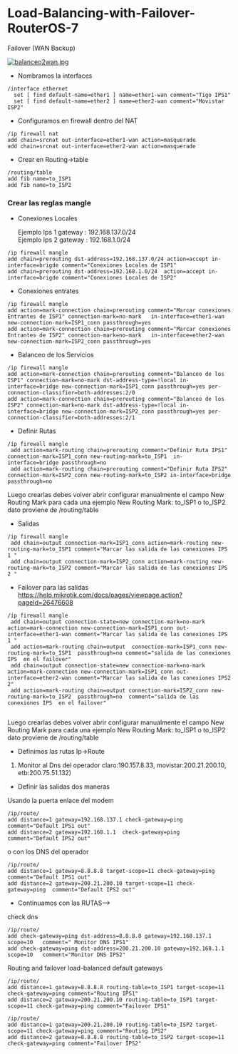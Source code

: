 # Load-Balancing-with-Failover-RouterOS-7
Failover (WAN Backup)

[![balanceo2wan.jpg](https://i.postimg.cc/vmHcJ5zB/balanceo2wan.jpg)](https://postimg.cc/cv2xYgPy)
- Nombramos la interfaces 
```
/interface ethernet
  set [ find default-name=ether1 ] name=ether1-wan comment="Tigo IPS1"
  set [ find default-name=ether2 ] name=ether2-wan comment="Movistar ISP2"
 ```
- Configuramos en firewall dentro del NAT 

```
/ip firewall nat
add chain=srcnat out-interface=ether1-wan action=masquerade
add chain=srcnat out-interface=ether2-wan action=masquerade
```

- Crear en Routing->table
```
/routing/table
add fib name=to_ISP1
add fib name=to_ISP2
```

### Crear las reglas mangle

- Conexiones Locales

  Ejemplo Ips 1 gateway : 192.168.137.0/24 <br />
  Ejemplo Ips 2 gateway : 192.168.1.0/24

```
/ip firewall mangle
add chain=prerouting dst-address=192.168.137.0/24 action=accept in-interface=brigde comment="Conexiones Locales de ISP1" 
add chain=prerouting dst-address=192.168.1.0/24  action=accept in-interface=brigde comment="Conexiones Locales de ISP2" 
```

- Conexiones entrates

```
/ip firewall mangle
add action=mark-connection chain=prerouting comment="Marcar conexiones Entrantes de ISP1" connection-mark=no-mark   in-interface=ether1-wan new-connection-mark=ISP1_conn passthrough=yes
add action=mark-connection chain=prerouting comment="Marcar conexiones Entrantes de ISP2" connection-mark=no-mark   in-interface=ether2-wan new-connection-mark=ISP2_conn passthrough=yes
```

- Balanceo de los Servicios
```
/ip firewall mangle
add action=mark-connection chain=prerouting comment="Balanceo de los ISP1" connection-mark=no-mark dst-address-type=!local in-interface=bridge new-connection-mark=ISP1_conn passthrough=yes per-connection-classifier=both-addresses:2/0
add action=mark-connection chain=prerouting comment="Balanceo de los ISP2" connection-mark=no-mark dst-address-type=!local in-interface=bridge new-connection-mark=ISP2_conn passthrough=yes per-connection-classifier=both-addresses:2/1
```
- Definir Rutas
```
/ip firewall mangle
 add action=mark-routing chain=prerouting comment="Definir Ruta IPS1" connection-mark=ISP1_conn new-routing-mark=to_ISP1  in-interface=bridge passthrough=no
 add action=mark-routing chain=prerouting comment="Definir Ruta IPS2" connection-mark=ISP2_conn new-routing-mark=to_ISP2 in-interface=bridge passthrough=no
 ```
 Luego crearlas debes volver abrir configurar manualmente el campo New Routing Mark para cada una ejemplo New Routing Mark: to_ISP1 o to_ISP2 dato proviene de /routing/table 

- Salidas
```
/ip firewall mangle
 add chain=output connection-mark=ISP1_conn action=mark-routing new-routing-mark=to_ISP1 comment="Marcar las salida de las conexiones IPS 1 "    
 add chain=output connection-mark=ISP2_conn action=mark-routing new-routing-mark=to_ISP2 comment="Marcar las salida de las conexiones IPS 2 "
```
- Failover para las salidas https://help.mikrotik.com/docs/pages/viewpage.action?pageId=26476608
```
/ip firewall mangle
 add chain=output connection-state=new connection-mark=no-mark action=mark-connection new-connection-mark=ISP1_conn out-interface=ether1-wan comment="Marcar las salida de las conexiones IPS 1 "
 add action=mark-routing chain=output  connection-mark=ISP1_conn new-routing-mark=to_ISP1  passthrough=no comment="salida de las conexiones IPS  en el failover"
 add chain=output connection-state=new connection-mark=no-mark action=mark-connection new-connection-mark=ISP1_conn out-interface=ether2-wan comment="Marcar las salida de las conexiones IPS2 2"
 add action=mark-routing chain=output connection-mark=ISP2_conn new-routing-mark=to_ISP2  passthrough=no  comment="salida de las conexiones IPS  en el failover"
 

```
Luego crearlas debes volver abrir configurar manualmente el campo New Routing Mark para cada una ejemplo New Routing Mark: to_ISP1 o to_ISP2 dato proviene de /routing/table 

- Definimos las rutas Ip->Route

1. Monitor al Dns del  operador claro:190.157.8.33, movistar:200.21.200.10, etb:200.75.51.132) 

- Definir las salidas dos maneras 

Usando la puerta enlace del modem
```
/ip/route/
add distance=1 gateway=192.168.137.1 check-gateway=ping comment="Default IPS1 out"
add distance=2 gateway=192.168.1.1  check-gateway=ping  comment="Default IPS2 out"
```
o con los DNS del operador

```
/ip/route/
add distance=1 gateway=8.8.8.8 target-scope=11 check-gateway=ping comment="Default IPS1 out"
add distance=2 gateway=200.21.200.10 target-scope=11 check-gateway=ping  comment="Default IPS2 out"
```
- Continuamos con las RUTAS-->

check dns 

```
/ip/route/
add check-gateway=ping dst-address=8.8.8.8 gateway=192.168.137.1 scope=10   comment=" Monitor DNS IPS1"
add check-gateway=ping dst-address=200.21.200.10 gateway=192.168.1.1  scope=10   comment="Monitor DNS IPS2"
```
Routing and failover load-balanced  default gateways
```
/ip/route/
add distance=1 gateway=8.8.8.8 routing-table=to_ISP1 target-scope=11 check-gateway=ping comment="Routing IPS1"
add distance=2 gateway=200.21.200.10 routing-table=to_ISP1 target-scope=11 check-gateway=ping comment="Failover IPS1"

/ip/route/
add distance=1 gateway=200.21.200.10 routing-table=to_ISP2 target-scope=11 check-gateway=ping comment="Routing IPS2"
add distance=2 gateway=8.8.8.8 routing-table=to_ISP2 target-scope=11 check-gateway=ping comment="Failover IPS2"
```



